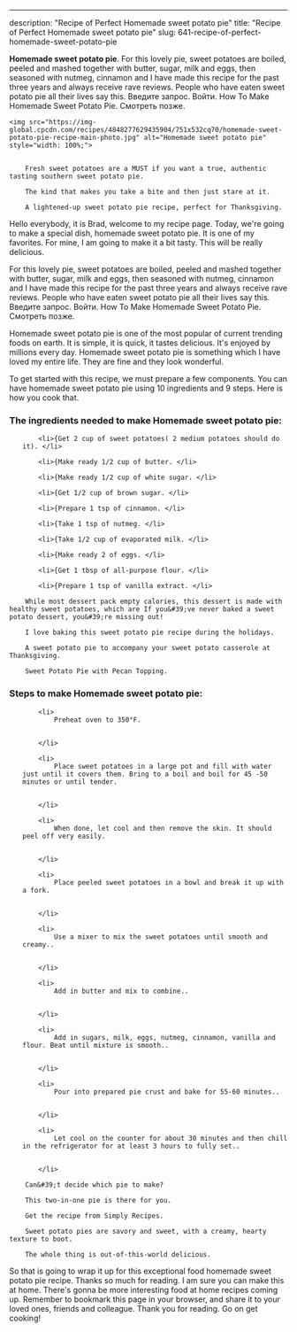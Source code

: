 ---
description: "Recipe of Perfect Homemade sweet potato pie"
title: "Recipe of Perfect Homemade sweet potato pie"
slug: 641-recipe-of-perfect-homemade-sweet-potato-pie

<p>
	<strong>Homemade sweet potato pie</strong>. 
	For this lovely pie, sweet potatoes are boiled, peeled and mashed together with butter, sugar, milk and eggs, then seasoned with nutmeg, cinnamon and I have made this recipe for the past three years and always receive rave reviews. People who have eaten sweet potato pie all their lives say this. Введите запрос. Войти. How To Make Homemade Sweet Potato Pie. Смотреть позже.
</p>
<p>
	
	<img src="https://img-global.cpcdn.com/recipes/4848277629435904/751x532cq70/homemade-sweet-potato-pie-recipe-main-photo.jpg" alt="Homemade sweet potato pie" style="width: 100%;">
	
	
		Fresh sweet potatoes are a MUST if you want a true, authentic tasting southern sweet potato pie.
	
		The kind that makes you take a bite and then just stare at it.
	
		A lightened-up sweet potato pie recipe, perfect for Thanksgiving.
	
</p>
<p>
	Hello everybody, it is Brad, welcome to my recipe page. Today, we're going to make a special dish, homemade sweet potato pie. It is one of my favorites. For mine, I am going to make it a bit tasty. This will be really delicious.
</p>
	
<p>
	For this lovely pie, sweet potatoes are boiled, peeled and mashed together with butter, sugar, milk and eggs, then seasoned with nutmeg, cinnamon and I have made this recipe for the past three years and always receive rave reviews. People who have eaten sweet potato pie all their lives say this. Введите запрос. Войти. How To Make Homemade Sweet Potato Pie. Смотреть позже.
</p>
<p>
	Homemade sweet potato pie is one of the most popular of current trending foods on earth. It is simple, it is quick, it tastes delicious. It's enjoyed by millions every day. Homemade sweet potato pie is something which I have loved my entire life. They are fine and they look wonderful.
</p>

<p>
To get started with this recipe, we must prepare a few components. You can have homemade sweet potato pie using 10 ingredients and 9 steps. Here is how you cook that.
</p>

<h3>The ingredients needed to make Homemade sweet potato pie:</h3>

<ol>
	
		<li>{Get 2 cup of sweet potatoes( 2 medium potatoes should do it). </li>
	
		<li>{Make ready 1/2 cup of butter. </li>
	
		<li>{Make ready 1/2 cup of white sugar. </li>
	
		<li>{Get 1/2 cup of brown sugar. </li>
	
		<li>{Prepare 1 tsp of cinnamon. </li>
	
		<li>{Take 1 tsp of nutmeg. </li>
	
		<li>{Take 1/2 cup of evaporated milk. </li>
	
		<li>{Make ready 2 of eggs. </li>
	
		<li>{Get 1 tbsp of all-purpose flour. </li>
	
		<li>{Prepare 1 tsp of vanilla extract. </li>
	
</ol>
<p>
	
		While most dessert pack empty calories, this dessert is made with healthy sweet potatoes, which are If you&#39;ve never baked a sweet potato dessert, you&#39;re missing out!
	
		I love baking this sweet potato pie recipe during the holidays.
	
		A sweet potato pie to accompany your sweet potato casserole at Thanksgiving.
	
		Sweet Potato Pie with Pecan Topping.
	
</p>

<h3>Steps to make Homemade sweet potato pie:</h3>

<ol>
	
		<li>
			Preheat oven to 350°F.
			
			
		</li>
	
		<li>
			Place sweet potatoes in a large pot and fill with water just until it covers them. Bring to a boil and boil for 45 -50 minutes or until tender.
			
			
		</li>
	
		<li>
			When done, let cool and then remove the skin. It should peel off very easily.
			
			
		</li>
	
		<li>
			Place peeled sweet potatoes in a bowl and break it up with a fork.
			
			
		</li>
	
		<li>
			Use a mixer to mix the sweet potatoes until smooth and creamy..
			
			
		</li>
	
		<li>
			Add in butter and mix to combine..
			
			
		</li>
	
		<li>
			Add in sugars, milk, eggs, nutmeg, cinnamon, vanilla and flour. Beat until mixture is smooth..
			
			
		</li>
	
		<li>
			Pour into prepared pie crust and bake for 55-60 minutes..
			
			
		</li>
	
		<li>
			Let cool on the counter for about 30 minutes and then chill in the refrigerator for at least 3 hours to fully set..
			
			
		</li>
	
</ol>

<p>
	
		Can&#39;t decide which pie to make?
	
		This two-in-one pie is there for you.
	
		Get the recipe from Simply Recipes.
	
		Sweet potato pies are savory and sweet, with a creamy, hearty texture to boot.
	
		The whole thing is out-of-this-world delicious.
	
</p>

<p>
	So that is going to wrap it up for this exceptional food homemade sweet potato pie recipe. Thanks so much for reading. I am sure you can make this at home. There's gonna be more interesting food at home recipes coming up. Remember to bookmark this page in your browser, and share it to your loved ones, friends and colleague. Thank you for reading. Go on get cooking!
</p>
